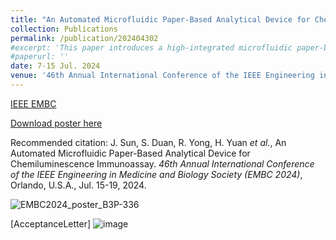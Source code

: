 ```yaml
---
title: "An Automated Microfluidic Paper-Based Analytical Device for Chemiluminescence Immunoassay"
collection: Publications
permalink: /publication/202404302
#excerpt: 'This paper introduces a high-integrated microfluidic paper-based analytical device (μPAD) that has a reliable and programmable rotary valve and automated injection device. By controlling the rotation of valves, different regions on the μPAD can be connected or disconnected, allowing reagents to be effectively transported to the test zone. In order to address the limitations of traditional chemiluminescent immunoassays (CLIA), which involve expensive equipment and extensive manual operations, we utilize a smartphone to read the results and program each component of the device to automate the detection process. As a proof-of-concept, we conducted the detection of rabbit IgG under optimized experimental conditions (H2O2 concentration at 0.1 M, HRP-conjugated antibody concentration at 150 μg/mL, and plasma treatment time of 4 minutes), achieving a limit of detection of 3.58 pM. Our device combines the multifunctionality of μPAD with the sensitivity and specificity of CLIA, which potentially advances the development of point-of-care testing.'
#paperurl: ''
date: 7-15 Jul. 2024
venue: '46th Annual International Conference of the IEEE Engineering in Medicine and Biology Society (EMBC)'
---
```


[IEEE EMBC](https://embc.embs.org/2024/)

[Download poster here](https://github.com/RuiqiYong/RuiqiYong.github.io/blob/master/_publications/EMBC2024_poster_B5P-336.pdf)

Recommended citation: J. Sun, S. Duan, R. Yong, H. Yuan _et al._, An Automated Microfluidic Paper-Based Analytical Device for Chemiluminescence Immunoassay. _46th Annual International Conference of the IEEE Engineering in Medicine and Biology Society (EMBC 2024)_, Orlando, U.S.A., Jul. 15-19, 2024.

![EMBC2024_poster_B3P-336](https://github.com/RuiqiYong/RuiqiYong.github.io/assets/174031439/ba5c0ecc-b0e1-4435-9617-40db487ce940)

[AcceptanceLetter]
![image](https://github.com/EnderHangYuan/EnderHangYuan.github.io/assets/98693538/89c1e78c-61ee-4cc2-859d-d293fb3b6ce2)

